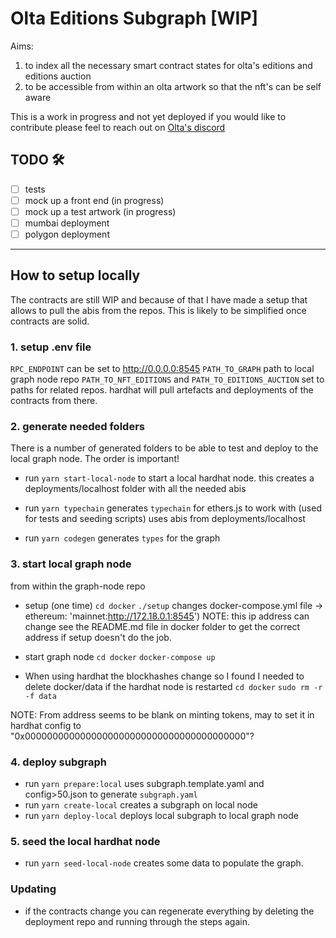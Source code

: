 # Olta Editions Subgraph [WIP]

Aims:
  1. to index all the necessary smart contract states for olta's editions and editions auction
  2. to be accessible from within an olta artwork so that the nft's can be self aware

This is a work in progress and not yet deployed if you would like to contribute please feel to reach out on [Olta's discord](https://discord.gg/wnj2qW8pH6)

## TODO 🛠️

- [ ] tests
- [ ] mock up a front end (in progress)
- [ ] mock up a test artwork (in progress)
- [ ] mumbai deployment
- [ ] polygon deployment

---

## How to setup locally

The contracts are still WIP and because of that I have made a setup that allows to pull the abis from the repos. This is likely to be simplified once contracts are solid.

### 1. setup .env file

`RPC_ENDPOINT` can be set to http://0.0.0.0:8545
`PATH_TO_GRAPH` path to local graph node repo
`PATH_TO_NFT_EDITIONS` and `PATH_TO_EDITIONS_AUCTION` set to paths for related repos. hardhat will pull artefacts and deployments of the contracts from there.

### 2. generate needed folders
There is a number of generated folders to be able to test and deploy to the local graph node. The order is important!

- run `yarn start-local-node` to start a local hardhat node. this creates a deployments/localhost folder with all the needed abis

- run `yarn typechain` generates `typechain` for ethers.js to work with (used for tests and seeding scripts) uses abis from deployments/localhost

- run `yarn codegen` generates `types` for the graph

### 3. start local graph node
from within the graph-node repo
- setup (one time)
  `cd docker`
  `./setup`
  changes docker-compose.yml file -> ethereum: 'mainnet:http://172.18.0.1:8545')
  NOTE: this ip address can change see the README.md file in docker folder to get the correct address if setup doesn't do the job.

- start graph node
  `cd docker`
  `docker-compose up`

- When using hardhat the blockhashes change so I found I needed to delete docker/data if the hardhat node is restarted
  `cd docker`
  `sudo rm -r -f data`

NOTE: From address seems to be blank on minting tokens, may to set it in hardhat config to "0x0000000000000000000000000000000000000000"?

### 4. deploy subgraph
- run `yarn prepare:local` uses subgraph.template.yaml and config>50.json to generate `subgraph.yaml`
- run `yarn create-local` creates a subgraph on local node
- run `yarn deploy-local` deploys local subgraph to local graph node


### 5. seed the local hardhat node
- run `yarn seed-local-node` creates some data to populate the graph.

### Updating
- if the contracts change you can regenerate everything by deleting the deployment repo and running through the steps again.